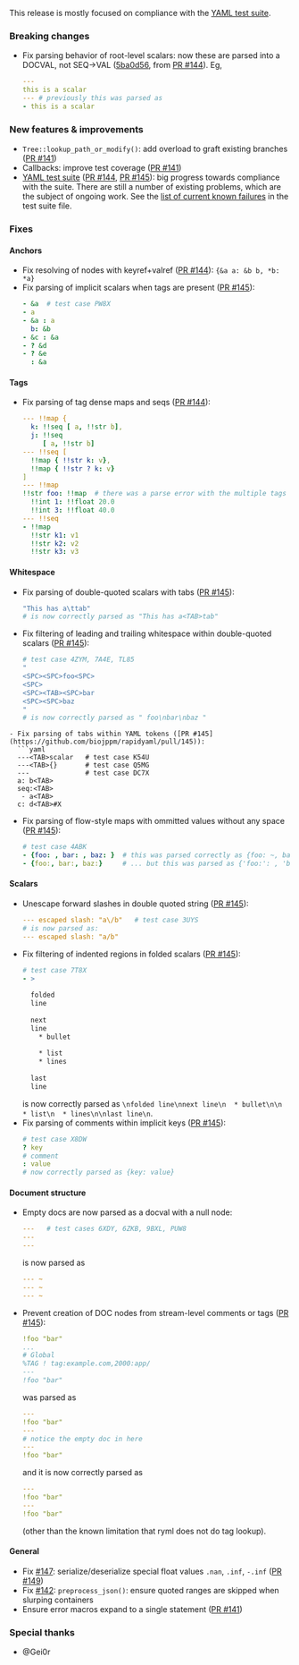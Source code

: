 This release is mostly focused on compliance with the [YAML test suite](https://github.com/yaml/yaml-test-suite).

### Breaking changes

- Fix parsing behavior of root-level scalars: now these are parsed
into a DOCVAL, not SEQ->VAL ([5ba0d56](https://github.com/biojppm/rapidyaml/pull/144/commits/5ba0d56904daef1509f0073695145c4835ab1b30), from [PR #144](https://github.com/biojppm/rapidyaml/pull/144)). Eg,
  ```yaml
  ---
  this is a scalar
  --- # previously this was parsed as
  - this is a scalar
  ```

### New features & improvements

- `Tree::lookup_path_or_modify()`: add overload to graft existing branches ([PR #141](https://github.com/biojppm/rapidyaml/pull/141))
- Callbacks: improve test coverage ([PR #141](https://github.com/biojppm/rapidyaml/pull/141))
- [YAML test suite](https://github.com/yaml/yaml-test-suite) ([PR
#144](https://github.com/biojppm/rapidyaml/pull/144), [PR
#145](https://github.com/biojppm/rapidyaml/pull/145)): big progress towards compliance with the suite. There are still a number of existing problems, which are the subject of ongoing work. See the
[list of current known failures](../test/test_suite/test_suite_parts.cpp) in the test suite file.


### Fixes

#### Anchors
- Fix resolving of nodes with keyref+valref ([PR #144](https://github.com/biojppm/rapidyaml/pull/144)): `{&a a: &b b, *b: *a}`
- Fix parsing of implicit scalars when tags are present ([PR #145](https://github.com/biojppm/rapidyaml/pull/145)):
  ```yaml
  - &a  # test case PW8X
  - a
  - &a : a
    b: &b
  - &c : &a
  - ? &d
  - ? &e
    : &a
  ```

#### Tags
- Fix parsing of tag dense maps and seqs ([PR #144](https://github.com/biojppm/rapidyaml/pull/144)):
  ```yaml
  --- !!map {
    k: !!seq [ a, !!str b],
    j: !!seq
       [ a, !!str b]
  --- !!seq [
    !!map { !!str k: v},
    !!map { !!str ? k: v}
  ]
  --- !!map
  !!str foo: !!map  # there was a parse error with the multiple tags
    !!int 1: !!float 20.0
    !!int 3: !!float 40.0
  --- !!seq
  - !!map
    !!str k1: v1
    !!str k2: v2
    !!str k3: v3
  ```

#### Whitespace
- Fix parsing of double-quoted scalars with tabs ([PR #145](https://github.com/biojppm/rapidyaml/pull/145)):
  ```yaml
  "This has a\ttab"
  # is now correctly parsed as "This has a<TAB>tab"
  ```
- Fix filtering of leading and trailing whitespace within double-quoted scalars ([PR #145](https://github.com/biojppm/rapidyaml/pull/145)):
  ```yaml
  # test case 4ZYM, 7A4E, TL85
  "
  <SPC><SPC>foo<SPC>
  <SPC> 
  <SPC><TAB><SPC>bar
  <SPC><SPC>baz
  "
  # is now correctly parsed as " foo\nbar\nbaz "
```
- Fix parsing of tabs within YAML tokens ([PR #145](https://github.com/biojppm/rapidyaml/pull/145)):
  ```yaml
  ---<TAB>scalar   # test case K54U
  ---<TAB>{}       # test case Q5MG
  ---              # test case DC7X
  a: b<TAB>
  seq:<TAB>
   - a<TAB>
  c: d<TAB>#X
  ```
- Fix parsing of flow-style maps with ommitted values without any space ([PR #145](https://github.com/biojppm/rapidyaml/pull/145)):
  ```yaml
  # test case 4ABK
  - {foo: , bar: , baz: }  # this was parsed correctly as {foo: ~, bar: ~, baz: ~}
  - {foo:, bar:, baz:}     # ... but this was parsed as {'foo:': , 'bar:': ~, 'baz:': ~}
  ```

#### Scalars
- Unescape forward slashes in double quoted string ([PR #145](https://github.com/biojppm/rapidyaml/pull/145)):
  ```yaml
  --- escaped slash: "a\/b"   # test case 3UYS
  # is now parsed as:
  --- escaped slash: "a/b"
  ```
- Fix filtering of indented regions in folded scalars ([PR #145](https://github.com/biojppm/rapidyaml/pull/145)):
  ```yaml
  # test case 7T8X
  - >
    
    folded
    line
    
    next
    line
      * bullet
    
      * list
      * lines
    
    last
    line
  ```
  is now correctly parsed as `\nfolded line\nnext line\n  * bullet\n\n  * list\n  * lines\n\nlast line\n`.
- Fix parsing of comments within implicit keys ([PR #145](https://github.com/biojppm/rapidyaml/pull/145)):
  ```yaml
  # test case X8DW
  ? key
  # comment 
  : value
  # now correctly parsed as {key: value}
  ```

#### Document structure
- Empty docs are now parsed as a docval with a null node:
  ```yaml
  ---   # test cases 6XDY, 6ZKB, 9BXL, PUW8
  ---
  ---
  ```
  is now parsed as
  ```yaml
  --- ~
  --- ~
  --- ~
  ```
- Prevent creation of DOC nodes from stream-level comments or tags ([PR #145](https://github.com/biojppm/rapidyaml/pull/145)):
  ```yaml
  !foo "bar"
  ...
  # Global
  %TAG ! tag:example.com,2000:app/
  ---
  !foo "bar"
  ```
  was parsed as
  ```yaml
  ---
  !foo "bar"
  ---
  # notice the empty doc in here
  ---
  !foo "bar"
  ```
  and it is now correctly parsed as
  ```yaml
  ---
  !foo "bar"
  ---
  !foo "bar"
  ```
  (other than the known limitation that ryml does not do tag lookup).


#### General

- Fix [#147](https://github.com/biojppm/rapidyaml/issues/147): serialize/deserialize special float values `.nan`, `.inf`, `-.inf` ([PR #149](https://github.com/biojppm/rapidyaml/pull/149))
- Fix [#142](https://github.com/biojppm/rapidyaml/issues/142): `preprocess_json()`: ensure quoted ranges are skipped when slurping containers
- Ensure error macros expand to a single statement ([PR #141](https://github.com/biojppm/rapidyaml/pull/141))


### Special thanks

- @Gei0r
